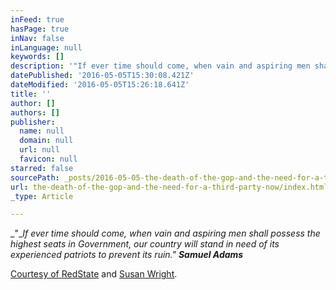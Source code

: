 ```yaml
---
inFeed: true
hasPage: true
inNav: false
inLanguage: null
keywords: []
description: '"If ever time should come, when vain and aspiring men shall possess the highest seats in Government, our country will stand in need of its experienced patriots to prevent its ruin." Samuel Adams'
datePublished: '2016-05-05T15:30:08.421Z'
dateModified: '2016-05-05T15:26:18.641Z'
title: ''
author: []
authors: []
publisher:
  name: null
  domain: null
  url: null
  favicon: null
starred: false
sourcePath: _posts/2016-05-05-the-death-of-the-gop-and-the-need-for-a-third-party-now.md
url: the-death-of-the-gop-and-the-need-for-a-third-party-now/index.html
_type: Article

---
```

_"__If ever time should come, when vain and aspiring men shall possess the highest seats in Government, our country will stand in need of its experienced patriots to prevent its ruin." **Samuel Adams**_

[Courtesy of RedState][0] and [Susan Wright][1].

[0]: http://www.redstate.com/sweetie15/2016/05/05/death-gop-need-third-party-now./
[1]: null